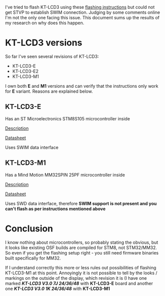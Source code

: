I've tried to flash KT-LCD3 using these [flashing instructions](https://github.com/OpenSourceEBike/TSDZ2_wiki/wiki/How-to-flash-the-Flexible-OpenSource-firmware-on-KT-LCD3) but could not get STVP to establish SWIM connection. Judging by some comments online I'm not the only one facing this issue. This document sums up the results of my research on why does this happen.

# KT-LCD3 versions

So far I've seen several revisions of KT-LCD3:
- KT-LCD3-E
- KT-LCD3-E2
- KT-LCD3-M1

I own both **E** and **M1** versions and can verify that the instructions only work for **E** variant. Reasons are explained below.

## KT-LCD3-E

Has an ST Microelectronics STM8S105 microcontroller inside

[Description](https://www.st.com/en/microcontrollers-microprocessors/stm8s105c6.html)

[Datasheet](https://www.st.com/resource/en/datasheet/stm8s105c6.pdf)

Uses SWIM data interface

## KT-LCD3-M1

Has a Mind Motion MM32SPIN 25PF microcontroller inside

[Description](https://www.mindmotion.com.cn/en/products/mm32mcu/mm32spin/mm32spin_specific_mcu/mm32spin2x/)

[Datasheet](https://www.mindmotion.com.cn/download/products/DS_MM32SPIN2x_p_EN.pdf)

Uses SWD data interface, therefore **SWIM support is not present and you can't flash as per instructions mentioned above**

# Conclusion

I know nothing about microcontrollers, so probably stating the obvious, but it looks like existing OSF builds are compiled for STM8, not STM32/MM32. 
So even if you get the flashing setup right - you still need firmware binaries built specifically for MM32.

If I understand correctly this more or less rules out possibilities of flashing KT-LCD3-M1 at this point. 
Annoyingly it is not possible to tell by the looks / markings on the outside of the display, which revision it is (I have one marked **_KT-LCD3 V3.0 7J 24/36/48_** with **KT-LCD3-E** board 
and another one **_KT-LCD3 V3.0 1K 24/36/48_** with **KT-LCD3-M1**
